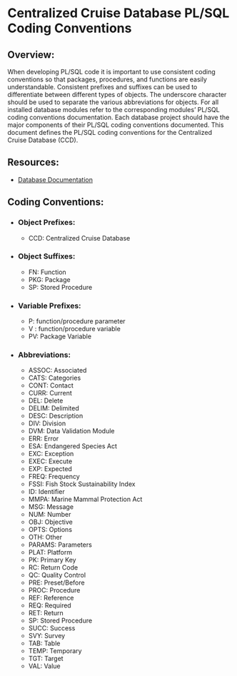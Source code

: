 # Centralized Cruise Database PL/SQL Coding Conventions

## Overview:
When developing PL/SQL code it is important to use consistent coding conventions so that packages, procedures, and functions are easily understandable. Consistent prefixes and suffixes can be used to differentiate between different types of objects. The underscore character should be used to separate the various abbreviations for objects. For all installed database modules refer to the corresponding modules’ PL/SQL coding conventions documentation. Each database project should have the major components of their PL/SQL coding conventions documented. This document defines the PL/SQL coding conventions for the Centralized Cruise Database (CCD).

## Resources:
-   [Database Documentation](./Centralized%20Cruise%20Database%20-%20Technical%20Documentation.md)

## Coding Conventions:
-   ### Object Prefixes:
    -   CCD: Centralized Cruise Database
-   ### Object Suffixes:
    -   FN: Function
    -   PKG: Package
    -   SP: Stored Procedure
-   ### Variable Prefixes:
    -   P: function/procedure parameter
    -   V : function/procedure variable
    -   PV: Package Variable
-   ### Abbreviations:
    -   ASSOC: Associated
    -   CATS: Categories
    -   CONT: Contact
    -   CURR: Current
    -   DEL: Delete
    -   DELIM: Delimited
    -   DESC: Description
    -   DIV: Division
    -   DVM: Data Validation Module
    -   ERR: Error
    -   ESA: Endangered Species Act
    -   EXC: Exception
    -   EXEC: Execute
    -   EXP: Expected
    -   FREQ: Frequency
    -   FSSI: Fish Stock Sustainability Index
    -   ID: Identifier
    -   MMPA: Marine Mammal Protection Act
    -   MSG: Message
    -   NUM: Number
    -   OBJ: Objective
    -   OPTS: Options
    -   OTH: Other
    -   PARAMS: Parameters
    -   PLAT: Platform
    -   PK: Primary Key
    -   RC: Return Code
    -   QC: Quality Control
    -   PRE: Preset/Before
    -   PROC: Procedure
    -   REF: Reference
    -   REQ: Required
    -   RET: Return
    -   SP: Stored Procedure
    -   SUCC: Success
    -   SVY: Survey
    -   TAB: Table
    -   TEMP: Temporary
    -   TGT: Target
    -   VAL: Value
